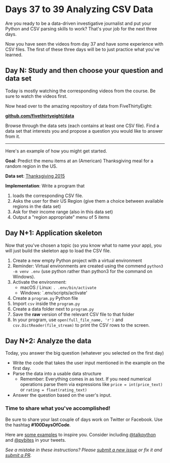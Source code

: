 # Days 37 to 39 Analyzing CSV Data

Are you ready to be a data-driven investigative journalist and put your Python and CSV parsing skills to work? That's your job for the next three days.

Now you have seen the videos from day 37 and have some experience with CSV files. The first of these three days will be to just practice what you've learned.

## Day N: Study and then choose your question and data set

Today is mostly watching the corresponding videos from the course. Be sure to watch the videos first. 

Now head over to the amazing repository of data from FiveThirtyEight:

[**github.com/fivethirtyeight/data**](https://github.com/fivethirtyeight/data/)

Browse through the data sets (each contains at least one CSV file). Find a data set that interests you and propose a question you would like to answer from it.

------------
Here's an example of how you might get started. 

**Goal**: Predict the menu items at an (American) Thanksgiving meal for a random region in the US.

**Data set**: [Thanksgiving 2015](https://github.com/fivethirtyeight/data/tree/master/thanksgiving-2015)

**Implementation**: Write a program that 

1. loads the corresponding  CSV file. 
2. Asks the user for their US Region (give them a choice between available regions in the data set)
3. Ask for their income range (also in this data set)
4. Output a "region appropriate" menu of 5 items 


## Day N+1: Application skeleton

Now that you've chosen a topic (so you know what to name your app), you will just build the skeleton app to load the CSV file.

1. Create a new empty Python project with a virtual environment
2. Reminder: Virtual environments are created using the commend `python3 -m venv .env` (use python rather than python3 for the command on Windows).
3. Activate the environment:
	* macOS / Linux: `. .env/bin/activate`
	* Windows: `.env/scripts/activate'
7. Create a `program.py` Python file
8. Import `csv` inside the `program.py`
9. Create a data folder next to `program.py`
10. Save the **raw** version of the relevant CSV file to that folder
11. In your program, use `open(full_file_name, 'r')` and `csv.DictReader(file_stream)` to print the CSV rows to the screen.

## Day N+2: Analyze the data

Today, you answer the big question (whatever you selected on the first day) 

* Write the code that takes the user input mentioned in the example on the first day. 
* Parse the data into a usable data structure
	* Remember: Everything comes in as text. If you need numerical operations parse them via expressions like `price = int(price_text)` or `rating = float(rating_text)`
* Answer the question based on the user's input.

### Time to share what you've accomplished!

Be sure to share your last couple of days work on Twitter or Facebook. Use the hashtag **#100DaysOfCode**. 

Here are [some examples](https://twitter.com/search?q=%23100DaysOfCode) to inspire you. Consider including [@talkpython](https://twitter.com/talkpython) and [@pybites](https://twitter.com/pybites) in your tweets.

*See a mistake in these instructions? Please [submit a new issue](https://github.com/talkpython/100daysofcode-with-python-course/issues) or fix it and [submit a PR](https://github.com/talkpython/100daysofcode-with-python-course/pulls).*
